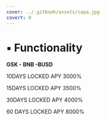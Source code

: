 ```yaml
---
cover: ../.gitbook/assets/capa.jpg
coverY: 0
---
```


# ▪ Functionality

**GSK - BNB -BUSD**&#x20;

10DAYS LOCKED APY 3000%&#x20;

15DAYS LOCKED APY 3500%

30DAYS LOCKED APY 4000%

60 DAYS LOCKED APY 8000%
